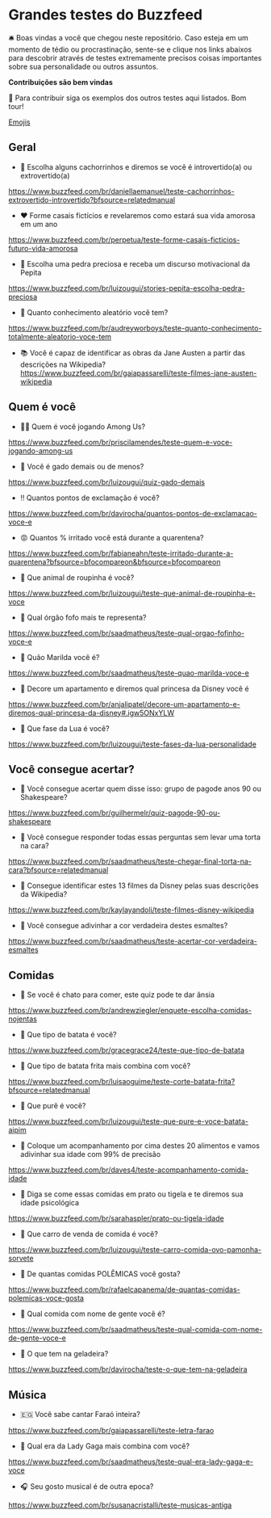 # Grandes testes do Buzzfeed

🛎️ Boas vindas a você que chegou neste repositório. Caso esteja em um momento de tédio ou procrastinação, sente-se e clique nos links abaixos para descobrir através de testes extremamente precisos coisas importantes sobre sua personalidade ou outros assuntos.

**Contribuições são bem vindas**

🚨 Para contribuir siga os exemplos dos outros testes aqui listados. Bom tour!

[Emojis](https://github.com/ikatyang/emoji-cheat-sheet/blob/master/README.md)

## Geral

* :dog: Escolha alguns cachorrinhos e diremos se você é introvertido(a) ou extrovertido(a)

https://www.buzzfeed.com/br/daniellaemanuel/teste-cachorrinhos-extrovertido-introvertido?bfsource=relatedmanual


* :hearts: Forme casais fictícios e revelaremos como estará sua vida amorosa em um ano

https://www.buzzfeed.com/br/perpetua/teste-forme-casais-ficticios-futuro-vida-amorosa


* :gem: Escolha uma pedra preciosa e receba um discurso motivacional da Pepita

https://www.buzzfeed.com/br/luizougui/stories-pepita-escolha-pedra-preciosa


* :thinking: Quanto conhecimento aleatório você tem?

https://www.buzzfeed.com/br/audreyworboys/teste-quanto-conhecimento-totalmente-aleatorio-voce-tem


* :books: Você é capaz de identificar as obras da Jane Austen a partir das descrições na Wikipedia?
https://www.buzzfeed.com/br/gaiapassarelli/teste-filmes-jane-austen-wikipedia


## Quem é você

* :astronaut: Quem é você jogando Among Us?

https://www.buzzfeed.com/br/priscilamendes/teste-quem-e-voce-jogando-among-us


* :ox: Você é gado demais ou de menos?

https://www.buzzfeed.com/br/luizougui/quiz-gado-demais


* :bangbang: Quantos pontos de exclamação é você?

https://www.buzzfeed.com/br/davirocha/quantos-pontos-de-exclamacao-voce-e


* :rage: Quantos % irritado você está durante a quarentena?

https://www.buzzfeed.com/br/fabianeahn/teste-irritado-durante-a-quarentena?bfsource=bfocompareon&bfsource=bfocompareon


* 🦔 Que animal de roupinha é você?

https://www.buzzfeed.com/br/luizougui/teste-que-animal-de-roupinha-e-voce


* 🥺 Qual órgão fofo mais te representa?

https://www.buzzfeed.com/br/saadmatheus/teste-qual-orgao-fofinho-voce-e


* 🧓 Quão Marilda você é?

https://www.buzzfeed.com/br/saadmatheus/teste-quao-marilda-voce-e


* :princess: Decore um apartamento e diremos qual princesa da Disney você é

https://www.buzzfeed.com/br/anjalipatel/decore-um-apartamento-e-diremos-qual-princesa-da-disney#.igw5ONxYLW


* :full_moon_with_face: Que fase da Lua é você?

https://www.buzzfeed.com/br/luizougui/teste-fases-da-lua-personalidade


## Você consegue acertar?

* :speech_balloon: Você consegue acertar quem disse isso: grupo de pagode anos 90 ou Shakespeare?

https://www.buzzfeed.com/br/guilhermelr/quiz-pagode-90-ou-shakespeare


* :birthday: Você consegue responder todas essas perguntas sem levar uma torta na cara?

https://www.buzzfeed.com/br/saadmatheus/teste-chegar-final-torta-na-cara?bfsource=relatedmanual


* 👸 Consegue identificar estes 13 filmes da Disney pelas suas descrições da Wikipedia?

https://www.buzzfeed.com/br/kaylayandoli/teste-filmes-disney-wikipedia


* 💅 Você consegue adivinhar a cor verdadeira destes esmaltes?

https://www.buzzfeed.com/br/saadmatheus/teste-acertar-cor-verdadeira-esmaltes


## Comidas

* 🤢 Se você é chato para comer, este quiz pode te dar ânsia

https://www.buzzfeed.com/br/andrewziegler/enquete-escolha-comidas-nojentas



* 🥔 Que tipo de batata é você?

https://www.buzzfeed.com/br/gracegrace24/teste-que-tipo-de-batata


* 🍟 Que tipo de batata frita mais combina com você? 

https://www.buzzfeed.com/br/luisaoguime/teste-corte-batata-frita?bfsource=relatedmanual


* 🥔 Que purê é você? 

https://www.buzzfeed.com/br/luizougui/teste-que-pure-e-voce-batata-aipim


* 🍯 Coloque um acompanhamento por cima destes 20 alimentos e vamos adivinhar sua idade com 99% de precisão 

https://www.buzzfeed.com/br/daves4/teste-acompanhamento-comida-idade


* 🥣 Diga se come essas comidas em prato ou tigela e te diremos sua idade psicológica

https://www.buzzfeed.com/br/sarahaspler/prato-ou-tigela-idade


* 🚗 Que carro de venda de comida é você?

https://www.buzzfeed.com/br/luizougui/teste-carro-comida-ovo-pamonha-sorvete


* 🤯 De quantas comidas POLÊMICAS você gosta?

https://www.buzzfeed.com/br/rafaelcapanema/de-quantas-comidas-polemicas-voce-gosta


* 🥑 Qual comida com nome de gente você é?

https://www.buzzfeed.com/br/saadmatheus/teste-qual-comida-com-nome-de-gente-voce-e

* 🤔 O que tem na geladeira?

https://www.buzzfeed.com/br/davirocha/teste-o-que-tem-na-geladeira

## Música

* 🇪🇬 Você sabe cantar Faraó inteira?

https://www.buzzfeed.com/br/gaiapassarelli/teste-letra-farao


* 🌈 Qual era da Lady Gaga mais combina com você?

https://www.buzzfeed.com/br/saadmatheus/teste-qual-era-lady-gaga-e-voce


* 🎧 Seu gosto musical é de outra epoca?

https://www.buzzfeed.com/br/susanacristalli/teste-musicas-antiga
